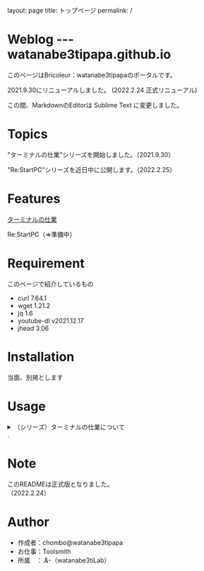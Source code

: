 layout: page
title: トップページ
permalink: /


# Weblog --- watanabe3tipapa.github.io
 
このページはBricoleur：watanabe3tipapaのポータルです。

2021.9.30にリニューアルしました。 (2022.2.24 正式リニューアル)

 
この間、MarkdownのEditorは Sublime Text に変更しました。

# Topics

"ターミナルの仕業"シリーズを開始しました。（2021.9.30）  

"Re:StartPC"シリーズを近日中に公開します。（2022.2.25）  


# Features
 
[ターミナルの仕業](HowtoexecutefromTerminal.md)  

Re:StartPC（=>準備中）
# Requirement
このページで紹介しているもの
 
* curl 7.64.1
* wget 1.21.2
* jq 1.6
* youtube-dl v2021.12.17
* jhead 3.06
 
# Installation
 
当面、別掲とします
# Usage

<details><summary>（シリーズ）ターミナルの仕業について</summary>

001回は、とりあえずターミナルで何かをやってみたい人向けの紹介となっていますので悪しからず。  

002回は、ちょいと長めのコマンドです。  

003回は、いまさらですが、MP3生成という内容になっています。  

004回は、コマンドライン上でJPEGファイルのEXIF情報を削除する方法です。


</details> .   

# Note
 
このREADMEは正式版となりました。  
（2022.2.24）
 
# Author
 
* 作成者：chombo@watanabe3tipapa
* お仕事：Toolsmith
* 所属　：.&-（watanabe3tiLab）  
